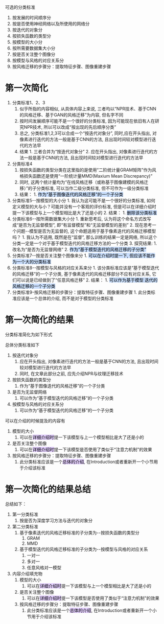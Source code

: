 可选的分类标准

1. 按发展的时间顺序分
2. 按是否使用神经网络以及所使用的网络分
3. 按迭代的对象分
4. 按损失函数的类型分
5. 按模型的大小分
6. 按所需要数据集大小分
7. 按是否关注整个图像分
8. 按模型与风格的对应关系分
9. 按风格迁移的步骤分：提取特征步骤、图像重建步骤


# 第一次简化

1. 分类标准1、2、3
	1. 似乎所指的内容相似, 从具体内容上来说, 三者均以“NPR技术、基于CNN的风格迁移、基于GAN的风格迁移”为内容, 但名字不同
	2. 按时间发展顺序可能不是一个很好的分类标准, 因为可能现在依旧有人在研究NPR技术, 所以可以改成“按出现的先后顺序分类”
	3. 总之, 分类标准1,2,3可以合成一个“按迭代对象分”, 同时,应在开头指出, 对像素进行迭代的方法一般是基于CNN的方法, 且出现时间较对模型进行迭代的方法早
	4. 结果
			1. 三者合并为“按迭代对象分”
			2. 应在开头指出, 对像素进行迭代的方法一般是基于CNN的方法, 且出现时间较对模型进行迭代的方法早
2. 分类标准4
	1. 按损失函数的类型分类在这里指的是使用“二阶统计量GRAM矩阵”作为风格损失函数还是使用“一阶统计量MMD(Maxium Mean Discrepancy)”
	2. 同时, 这两个统计量均为“在线风格迁移（或称基于图像建模的风格迁移）”的子分类标准, 可以当作二级分类标准, 但不可作为一级分类标准
	3. 结果：
			1. <mark style="background: #ADCCFFA6;">作为“基于图像迭代的风格迁移”的一个子分类</mark>
3. 分类标准5--按模型的大小分
		1. 我认为这可能不是一个很好的分类标准, 如何定义模型的大与小？可能并没有一个客观的评价标准, 但是可以在详细介绍时提一下该模型与上一个模型相比是大了还是小的
		2. 结果：
			1. <mark style="background: #ADCCFFA6;">删除该分类标准</mark>
4. 分类标准6--按所需数据集大小分
		1. 重新思考后, 认为将这个命名方式改写成“是否为无监督模型”, 即“有监督模型”和“无监督模型的差别”
		2. 现在思考一个问题--模型是否为无监督的, 这个命题适用于基于像素迭代的风格迁移模型吗？
			1. 我认为不适用, 既然是在“监督”, 那么训练的结果一定是网络, 所以这个分类一定是一个对于基于模型迭代的风格迁移方法的一个分类
		3. 探究结果:
			1. 改名为“是否为无监督网络”
			2. <mark style="background: #ADCCFFA6;">作为“基于模型迭代的风格迁移的子分类”</mark>
5. 分类标准7--按是否关注整个图像来分
		1. <mark style="background: #ADCCFFA6;">可以在介绍时提一下, 但应该不能作为一个大的分类标准</mark>
6. 分类标准8--按模型与风格的对应关系来分
		1. 该分类标准应该是“基于模型迭代的风格迁移”的一个子分类, 基于像素迭代的风格迁移部分不应有对应关系,  它们可以说是已经做到了“任意风格迁移”
		2. 结果：
			1. <mark style="background: #ADCCFFA6;">可以作为基于模型 迭代的风格迁移的一个子分类</mark>
7. 分类标准9-按风格迁移的步骤分：提取特征步骤、图像重建步骤
		1. 此分类标准应该是一个总体的介绍, 而不是对于模型的分类标准

# 第一次简化的结果

分类标准简化为如下形式

总体分类标准如下
1. 按迭代对象分
	1. 应在开头指出, 对像素进行迭代的方法一般是基于CNN的方法, 且出现时间较对模型进行迭代的方法早
	2. 同时, 在文章此部分之前, 应先介绍NPR与纹理迁移技术
2. 按损失函数的类型分
	1. 作为“基于图像迭代的风格迁移”的一个子分类
3. 是否为无监督网络
	1. 可以作为“基于模型迭代的风格迁移”的一个子分类
4. 按模型与风格的对应关系分
	1. 可以作为“基于模型迭代的风格迁移”的一个子分类

可以在介绍的时候提及的内容有
1.  模型的大小
	1. 可以在<mark style="background: #D2B3FFA6;">详细介绍时</mark>提一下该模型与上一个模型相比是大了还是小的
2. 是否关注整个图像
	1. 可以在<mark style="background: #D2B3FFA6;">详细介绍时</mark>提一下该模型是否使用了类似于“注意力机制”的效果
3. 按风格迁移的步骤分：提取特征步骤、图像重建步骤
	1. 此分类标准应该是一个<mark style="background: #D2B3FFA6;">总体的介绍</mark>, 在Introduction或者重新开一个小节用于介绍该标准
# 第一次简化的结果总结

总结如下：
1. 第一分类标准
	1. 按是否为深度学习方法与迭代的对象分
2. 第二分类标准
	1. 基于像素迭代的风格迁移标准的子分类为--按损失函数的类型分
		1. GRAM
		2. MMD
	2. 基于模型迭代的风格迁移标准的子分类为--按模型与风格的对应关系
		1. 一对一
		2. 多对一
		3. 任意风格对一模型
3. 内容介绍填充物
	1. 模型的大小
		1. 可以在<mark style="background: #D2B3FFA6;">详细介绍时</mark>提一下该模型与上一个模型相比是大了还是小的
	2. 是否关注整个图像
		1. 可以在<mark style="background: #D2B3FFA6;">详细介绍时</mark>提一下该模型是否使用了类似于“注意力机制”的效果
	3. 按风格迁移的步骤分：提取特征步骤、图像重建步骤
		1. 此分类标准应该是一个<mark style="background: #D2B3FFA6;">总体的介绍</mark>, 在Introduction或者重新开一个小节用于介绍该标准